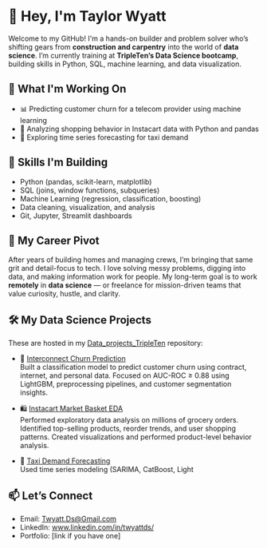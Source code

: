 # 👋 Hey, I'm Taylor Wyatt

Welcome to my GitHub! I'm a hands-on builder and problem solver who’s shifting gears from **construction and carpentry** into the world of **data science**. I’m currently training at **TripleTen’s Data Science bootcamp**, building skills in Python, SQL, machine learning, and data visualization.

## 🚀 What I'm Working On
- 📊 Predicting customer churn for a telecom provider using machine learning
- 🛒 Analyzing shopping behavior in Instacart data with Python and pandas
- 🧠 Exploring time series forecasting for taxi demand

## 🔧 Skills I'm Building
- Python (pandas, scikit-learn, matplotlib)
- SQL (joins, window functions, subqueries)
- Machine Learning (regression, classification, boosting)
- Data cleaning, visualization, and analysis
- Git, Jupyter, Streamlit dashboards

## 🧭 My Career Pivot
After years of building homes and managing crews, I’m bringing that same grit and detail-focus to tech. I love solving messy problems, digging into data, and making information work for people. My long-term goal is to work **remotely** in **data science** — or freelance for mission-driven teams that value curiosity, hustle, and clarity.

## 🛠️ My Data Science Projects

These are hosted in my [Data_projects_TripleTen](https://github.com/TwyattDS/Data_projects_TripleTen) repository:

- 🧠 [Interconnect Churn Prediction](https://github.com/TwyattDS/Data_projects_TripleTen/blob/main/Churn_Prediction_Project/Churn_Prediction_Project.ipynb)  
  Built a classification model to predict customer churn using contract, internet, and personal data. Focused on AUC-ROC ≥ 0.88 using LightGBM, preprocessing pipelines, and customer segmentation insights.

- 🛍️ [Instacart Market Basket EDA](https://github.com/TwyattDS/Data_projects_TripleTen/blob/main/Instacart_EDA_Project/Instacart_EDA_Project.ipynb)  
  Performed exploratory data analysis on millions of grocery orders. Identified top-selling products, reorder trends, and user shopping patterns. Created visualizations and performed product-level behavior analysis.

- 🚕 [Taxi Demand Forecasting](https://github.com/TwyattDS/Data_projects_TripleTen/blob/main/Time_Series_Taxi_Project/Time_Series_Taxi_Project.ipynb)  
  Used time series modeling (SARIMA, CatBoost, Light




## 📫 Let’s Connect
- Email: Twyatt.Ds@Gmail.com
- LinkedIn: www.linkedin.com/in/twyattds/
- Portfolio: [link if you have one]






















